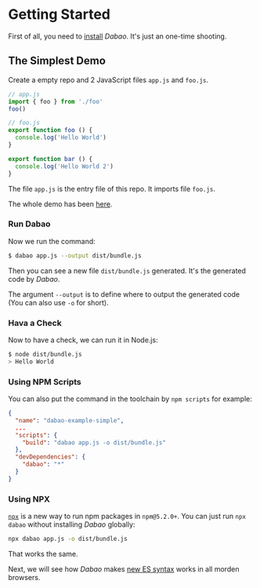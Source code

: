 # Getting Started

First of all, you need to [install](installation.md) _Dabao_. It's just an one-time shooting.

## The Simplest Demo

Create a empty repo and 2 JavaScript files `app.js` and `foo.js`.

``` js
// app.js
import { foo } from './foo'
foo()
```

``` js
// foo.js
export function foo () {
  console.log('Hello World')
}

export function bar () {
  console.log('Hello World 2')
}
```

The file `app.js` is the entry file of this repo. It imports file `foo.js`.

The whole demo has been [here](https://github.com/Jinjiang/dabao/tree/master/examples/simple).

### Run Dabao

Now we run the command:

``` bash
$ dabao app.js --output dist/bundle.js
```

Then you can see a new file `dist/bundle.js` generated. It's the generated code by _Dabao_.

The argument `--output` is to define where to output the generated code (You can also use `-o` for short).

### Hava a Check

Now to have a check, we can run it in Node.js:

``` bash
$ node dist/bundle.js
> Hello World
```

### Using NPM Scripts

You can also put the command in the toolchain by `npm scripts` for example:

``` json
{
  "name": "dabao-example-simple",
  ...
  "scripts": {
    "build": "dabao app.js -o dist/bundle.js"
  },
  "devDependencies": {
    "dabao": "*"
  }
}
```

### Using NPX

[`npx`](https://medium.com/@maybekatz/introducing-npx-an-npm-package-runner-55f7d4bd282b) is a new way to run npm packages in `npm@5.2.0+`. You can just run `npx dabao` without installing _Dabao_ globally:

``` bash
npx dabao app.js -o dist/bundle.js
```

That works the same.

Next, we will see how _Dabao_ makes [new ES syntax](javascript.md) works in all morden browsers.
